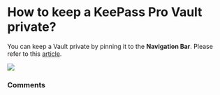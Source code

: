 # How to keep a KeePass Pro Vault private?

<p class="no-margin">You can keep a Vault private by pinning it to the <b>Navigation Bar</b>. Please refer to this <a href="https://docs.teams-pro.com/en/articles/5950871-how-to-pin-the-keepass-pro-to-navigation-bar" target="_blank" class="intercom-content-link">article</a>.</p>
<p class="no-margin"></p>
<div class="intercom-container"><img src="https://teams-pro.intercom-attachments-1.com/i/o/664841586/77eb9fd96742a7c8995c690a/how_to_keep_a_keepass_pro_vault_private.png"></div>

### Comments

<Commentaire />